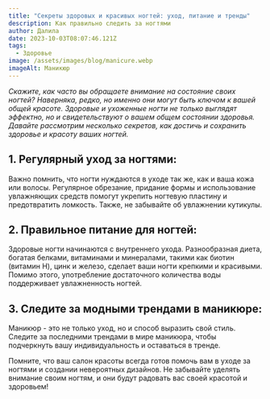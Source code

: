 ```yaml
---
title: "Секреты здоровых и красивых ногтей: уход, питание и тренды"
description: Как правильно следить за ногтями
author: Далила
date: 2023-10-03T08:07:46.121Z
tags:
  - Здоровье
image: /assets/images/blog/manicure.webp
imageAlt: Маникюр
---
```

*Скажите, как часто вы обращаете внимание на состояние своих ногтей? Наверняка, редко, но именно они могут быть ключом к вашей общей красоте. Здоровые и ухоженные ногти не только выглядят эффектно, но и свидетельствуют о вашем общем состоянии здоровья. Давайте рассмотрим несколько секретов, как достичь и сохранить здоровье и красоту ваших ногтей.*

## 1. Регулярный уход за ногтями:

Важно помнить, что ногти нуждаются в уходе так же, как и ваша кожа или волосы. Регулярное обрезание, придание формы и использование увлажняющих средств помогут укрепить ногтевую пластину и предотвратить ломкость. Также, не забывайте об увлажнении кутикулы.

## 2. Правильное питание для ногтей:

Здоровые ногти начинаются с внутреннего ухода. Разнообразная диета, богатая белками, витаминами и минералами, такими как биотин (витамин H), цинк и железо, сделает ваши ногти крепкими и красивыми. Помимо этого, употребление достаточного количества воды поддерживает увлажненность ногтей.

## 3. Следите за модными трендами в маникюре:

Маникюр - это не только уход, но и способ выразить свой стиль. Следите за последними трендами в мире маникюра, чтобы подчеркнуть вашу индивидуальность и оставаться в тренде.

Помните, что ваш салон красоты всегда готов помочь вам в уходе за ногтями и создании невероятных дизайнов. Не забывайте уделять внимание своим ногтям, и они будут радовать вас своей красотой и здоровьем!